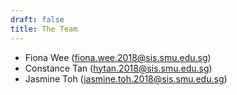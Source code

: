 ```yaml
---
draft: false
title: The Team
---
```


- Fiona Wee (fiona.wee.2018@sis.smu.edu.sg)
- Constance Tan (hytan.2018@sis.smu.edu.sg)
- Jasmine Toh (jasmine.toh.2018@sis.smu.edu.sg)
